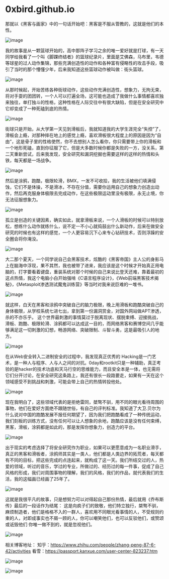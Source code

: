 # 0xbird.github.io
那就以《黑客与画家》中的一句话开始吧：黑客是不服从管教的，这就是他们的本性。


![image](https://github.com/streetleague/0xbird.github.io/blob/master/images/微信截图_20190627192134.png)


我的故事是从一颗篮球开始的，高中那阵子学习之余的唯一爱好就是打球，有一天同学给我看了一个叫《脚踝终结者》的篮球纪录片，里面是艾佛森，马布里，韦德等球星的过人动作集锦，那些充满创造性的动作和各种富有侵略性的攻击手段，吸引了当时的那个懵懂少年，后来我知道这些篮球动作被叫做：街头篮球。


![image](https://github.com/streetleague/0xbird.github.io/blob/master/images/微信截图_20190627192157.png)


从那时候起，开始苦练各种街球动作，这些动作充满创造性，想象力，无拘无束，将对手耍的团团转，一个人可以打遍全场，这可能也造成了我做什么事情都喜欢独来独往，单打独斗的性格，这种性格在人际交往中有很大缺陷，但是在安全研究中它却变成了一种死磕到底的热情。


![image](https://github.com/streetleague/0xbird.github.io/blob/master/images/微信截图_20190627192209.png)


街球只是开始，从大学第一天见到滑板后，我就知道我的大学生涯完全“失控”了，滑板会上瘾，对那种摔在地上的感觉上瘾，喜欢滑板很大程度上的原因是因为“自由”，这是骨子里的性格使然，你不去想别人怎么看你，你只需要带上你的滑板和一个地形死磕，直到你征服了它，但是大多数时候你都是失败的一方，没关系，第二天重新尝试，后来我发现，安全研究和漏洞挖掘也需要这样的这样的热情和头铁，每天都是一场战争。


![image](https://github.com/streetleague/0xbird.github.io/blob/master/images/微信截图_20190627192223.png)


然后是涂鸦，跑酷，极限轮滑，BMX，一发不可收拾，我的生活被他们填满侵蚀，它们不是体操，不是滑冰，不存在分值，需要你运用自己的想象力创造出动作，然后再克服身体极限去完成动作，在这些极限运动里没有极限，永无止境，你无法征服想象力。

![image](https://github.com/streetleague/0xbird.github.io/blob/master/images/微信截图_20190627192234.png)

孤立是创造的关键因素，确实如此，就拿滑板来说，一个人滑板的时候可以特别放松，想练什么动作就练什么，说不定一不小心就捣鼓出什么新动作，后来在做安全研究的时候也有这样的感觉，一个人更容易沉下心来专心钻研技术，否则浮躁的安全圈会将你淹没。

![image](https://github.com/streetleague/0xbird.github.io/blob/master/images/微信截图_20190627192244.png)

大二那个夏天，一个同学说自己会黑客技术，炫酷的《黑客帝国》主人公的身影马上在脑海中浮现，果不其然，我也被带了进来，我应该是这个时候才开始真正用电脑的，打字要看着键盘，重装系统对那个时候的自己来说比登天还难，靠着最初的这点热情，我这个电脑小白开始强啃《C语言程序设计》，《Web前端黑客技术揭秘》，《Metasploit渗透测试魔鬼训练营》等当时对我来说巨难的一堆书。

![image](https://github.com/streetleague/0xbird.github.io/blob/master/images/微信截图_20190627192257.png)

就这样，白天在黑客和涂鸦中突破自己的脑力极限，晚上用滑板和跑酷突破自己的身体极限，从学校系统七进七出，拿到第一份漏洞赏金，对国外网站做APT渗透，杀的不亦乐乎。 这个世界最刺激的事情莫过于脱离现状、摆脱束缚、迎接挑战，滑板、跑酷、极限轮滑、涂鸦都可以达成这一目的，而网络黑客和赛博空间几乎能够满足这一切刺激的幻想，畅游网络、突破限制、斗智斗勇，这是最吸引人的地方。

![image](https://github.com/streetleague/0xbird.github.io/blob/master/images/微信截图_20190627192308.png)

在从Web安全转入二进制安全的过程中，我发现真正优秀的 Hacking是一门艺术，是一种人与程序、人与人之间的对抗。0day和rootkit只是一种辅助，真正考验的是hacker的技术功底和天马行空的思维能力，而且安全本是一体，也无需将它们分开讨论，在安全研究这条路上，我还有很长一段路要走，如果有一天在这个领域感受不到挑战和刺激，可能会带上自己的热情转投他处。

![image](https://github.com/streetleague/0xbird.github.io/blob/master/images/微信截图_20190627192321.png)

现在我明白了，这些领域代表的是拒绝雷同，桀骜不驯，用不同的眼光看待周围的事物，他们在爱好方面绝不跟随世俗，有自己的评判标准。我知道了大卫.贝尔为什么说对中国的跑酷发展不报任何期望了，因为我们把跑酷看成了一种传统运动，我们刻板的训练方式，没有任何可以让人想象的余地，跑酷应该是没有任何束缚，黑客，滑板，涂鸦都是如此的，那是发挥你想象力，创造力的平台。

![image](https://github.com/streetleague/0xbird.github.io/blob/master/images/微信截图_20190627192332.png)

出于现实的考虑选择了将安全研究作为职业，如果可以更愿意成为一名职业滑手，真正的黑客和滑板者，涂鸦师其实是一类人，他们都是人类边界的拓荒者，每天都有不同的目标，把这些完成的点连起来，就构成了这一天。我们所结交过的人，热爱的领域，听过的音乐，学过的专业，所做过的、经历过的每一件事，促成了自己风格的形成，我们对周围事物的理解，我们的风格，我们的作品，就代表我们的生活，我的这幅画已经画了25年了。

![image](https://github.com/streetleague/0xbird.github.io/blob/master/images/微信截图_20190627192344.png)

这就是我很平凡的故事，只是想努力可以对得起自己那份热情，最后就用《乔布斯传》最后的一段话作为结尾：
这是向疯子们的致敬，他们特立独行，桀骜不驯，麻烦制造者，他们是格格不入的一群人，喜欢用不同眼光看事情的人，不受规则约束的人，对即成事实也不屑一顾的人，你可以嘲笑他们，也可以反驳他们，或赞颂或诋毁他们 你唯一做不到的，就是忽视他们。

![image](https://github.com/streetleague/0xbird.github.io/blob/master/images/微信截图_20190627192354.png)

相关博客地址：
知乎：https://www.zhihu.com/people/zhang-peng-87-6-42/activities
看雪：https://passport.kanxue.com/user-center-823237.htm

![image](https://github.com/streetleague/0xbird.github.io/blob/master/images/Me.png)



![image](https://github.com/streetleague/0xbird.github.io/blob/master/images/per.jpg)
